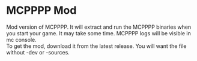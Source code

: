 # MCPPPP Mod
Mod version of MCPPPP. It will extract and run the MCPPPP binaries when you start your game. It may take some time. MCPPPP logs will be visible in mc console.  
To get the mod, download it from the latest release. You will want the file without -dev or -sources.  